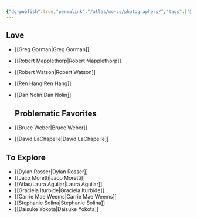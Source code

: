```yaml
---
{"dg-publish":true,"permalink":"/atlas/mo-cs/photographers/","tags":["📍","photographers"]}
---
```



## Love
- [[Greg Gorman\|Greg Gorman]]
- [[Robert Mapplethorp\|Robert Mapplethorp]]
- [[Robert Watson\|Robert Watson]]
- [[Ren Hang\|Ren Hang]]
- [[Dan Nolin\|Dan Nolin]]

	## Problematic Favorites
- [[Bruce Weber\|Bruce Weber]]
- [[David LaChapelle\|David LaChapelle]]

## To Explore
- [[Dylan Rosser\|Dylan Rosser]]
- [[Jaco Moretti\|Jaco Moretti]]
- [[Atlas/Laura Aguilar\|Laura Aguilar]] 
- [[Graciela Iturbide\|Graciela Iturbide]]
- [[Carrie Mae Weems\|Carrie Mae Weems]]
- [[Stephanie Solina\|Stephanie Solina]]
- [[Daisuke Yokota\|Daisuke Yokota]]
